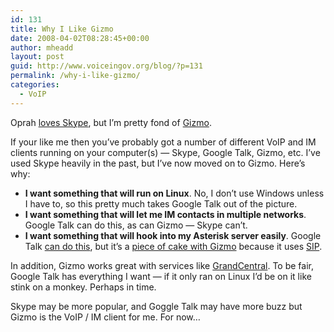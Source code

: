 ```yaml
---
id: 131
title: Why I Like Gizmo
date: 2008-04-02T08:28:45+00:00
author: mheadd
layout: post
guid: http://www.voiceingov.org/blog/?p=131
permalink: /why-i-like-gizmo/
categories:
  - VoIP
---
```

Oprah [loves Skype](http://www.mediaincanada.com/articles/mic/20080305/oprah.html), but I&#8217;m pretty fond of [Gizmo](http://gizmo5.com/pc/products/desktop/).

If your like me then you&#8217;ve probably got a number of different VoIP and IM clients running on your computer(s) &#8212; Skype, Google Talk, Gizmo, etc. I&#8217;ve used Skype heavily in the past, but I&#8217;ve now moved on to Gizmo. Here&#8217;s why:

  * **I want something that will run on Linux**. No, I don&#8217;t use Windows unless I have to, so this pretty much takes Google Talk out of the picture.
  * **I want something that will let me IM contacts in multiple networks**. Google Talk can do this, as can Gizmo &#8212; Skype can&#8217;t.
  * **I want something that will hook into my Asterisk server easily**. Google Talk [can do this](http://www.voip-info.org/wiki/view/Asterisk+Speaks+with+Google+Talk), but it&#8217;s a [piece of cake with Gizmo](http://gizmo5.com/pc/network/asterix-support/) because it uses [SIP](http://en.wikipedia.org/wiki/Session_Initiation_Protocol).

In addition, Gizmo works great with services like [GrandCentral](http://www.grandcentral.com/howitworks/gizmo). To be fair, Google Talk has everything I want &#8212; if it only ran on Linux I&#8217;d be on it like stink on a monkey. Perhaps in time.

Skype may be more popular, and Goggle Talk may have more buzz but Gizmo is the VoIP / IM client for me. For now&#8230;
